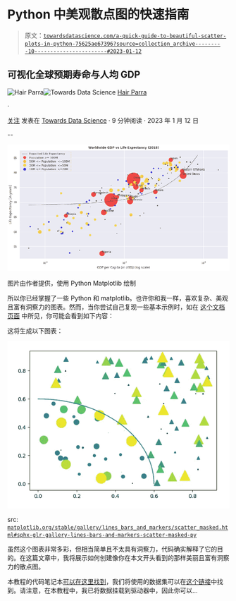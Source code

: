 # Python 中美观散点图的快速指南

> 原文：[`towardsdatascience.com/a-quick-guide-to-beautiful-scatter-plots-in-python-75625ae67396?source=collection_archive---------10-----------------------#2023-01-12`](https://towardsdatascience.com/a-quick-guide-to-beautiful-scatter-plots-in-python-75625ae67396?source=collection_archive---------10-----------------------#2023-01-12)

## 可视化全球预期寿命与人均 GDP

[](https://hair-parra.medium.com/?source=post_page-----75625ae67396--------------------------------)![Hair Parra](https://hair-parra.medium.com/?source=post_page-----75625ae67396--------------------------------)[](https://towardsdatascience.com/?source=post_page-----75625ae67396--------------------------------)![Towards Data Science](https://towardsdatascience.com/?source=post_page-----75625ae67396--------------------------------) [Hair Parra](https://hair-parra.medium.com/?source=post_page-----75625ae67396--------------------------------)

·

[关注](https://medium.com/m/signin?actionUrl=https%3A%2F%2Fmedium.com%2F_%2Fsubscribe%2Fuser%2F8ab75afba448&operation=register&redirect=https%3A%2F%2Ftowardsdatascience.com%2Fa-quick-guide-to-beautiful-scatter-plots-in-python-75625ae67396&user=Hair+Parra&userId=8ab75afba448&source=post_page-8ab75afba448----75625ae67396---------------------post_header-----------) 发表在 [Towards Data Science](https://towardsdatascience.com/?source=post_page-----75625ae67396--------------------------------) · 9 分钟阅读 · 2023 年 1 月 12 日 [](https://medium.com/m/signin?actionUrl=https%3A%2F%2Fmedium.com%2F_%2Fvote%2Ftowards-data-science%2F75625ae67396&operation=register&redirect=https%3A%2F%2Ftowardsdatascience.com%2Fa-quick-guide-to-beautiful-scatter-plots-in-python-75625ae67396&user=Hair+Parra&userId=8ab75afba448&source=-----75625ae67396---------------------clap_footer-----------)

--

[](https://medium.com/m/signin?actionUrl=https%3A%2F%2Fmedium.com%2F_%2Fbookmark%2Fp%2F75625ae67396&operation=register&redirect=https%3A%2F%2Ftowardsdatascience.com%2Fa-quick-guide-to-beautiful-scatter-plots-in-python-75625ae67396&source=-----75625ae67396---------------------bookmark_footer-----------)![](img/960686bb3dcfd9fced9a5a64ae1af07d.png)

图片由作者提供，使用 Python Matplotlib 绘制

所以你已经掌握了一些 Python 和 matplotlib。也许你和我一样，喜欢复杂、美观且富有洞察力的图表。然而，当你尝试自己复现一些基本示例时，如在 [这个文档页面](https://matplotlib.org/stable/gallery/lines_bars_and_markers/scatter_masked.html#sphx-glr-gallery-lines-bars-and-markers-scatter-masked-py) 中所见，你可能会看到如下内容：

这将生成以下图表：

![](img/1639ccdc8f7156a3a66b6382425a4058.png)

src: [`matplotlib.org/stable/gallery/lines_bars_and_markers/scatter_masked.html#sphx-glr-gallery-lines-bars-and-markers-scatter-masked-py`](https://matplotlib.org/stable/gallery/lines_bars_and_markers/scatter_masked.html#sphx-glr-gallery-lines-bars-and-markers-scatter-masked-py)

虽然这个图表非常多彩，但相当简单且不太具有洞察力，代码确实解释了它的目的。在这篇文章中，我将展示如何创建像你在本文开头看到的那样美丽且富有洞察力的散点图。

本教程的代码笔记本[可以在这里找到](https://colab.research.google.com/drive/1jJd7fjS_1T5OhOVBdb8nhkQPF7KXBgh0?usp=sharing)，我们将使用的数据集可以在[这个链接](https://ourworldindata.org/grapher/life-expectancy-vs-gdp-per-capita)中找到。请注意，在本教程中，我已将数据挂载到驱动器中，因此你可以…
